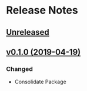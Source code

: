 # Release Notes

## [Unreleased](https://github.com/ixocreate/asset-package/compare/0.1.0...develop)

## [v0.1.0 (2019-04-19)](https://github.com/ixocreate/asset-package/compare/master...0.1.0)

### Changed
- Consolidate Package
